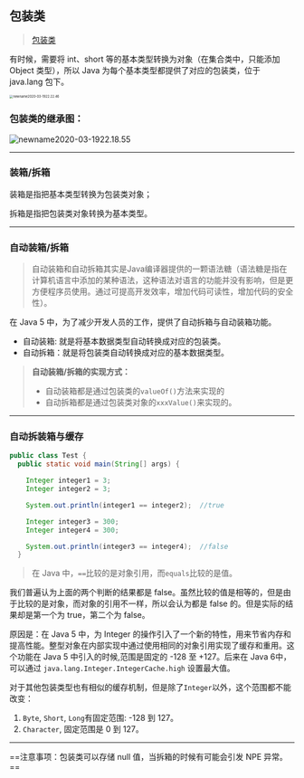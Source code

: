 ## 包装类

> [包装类](https://github.com/hollischuang/toBeTopJavaer/blob/master/basics/java-basic/boxing-unboxing.md)

有时候，需要将 int、short 等的基本类型转换为对象（在集合类中，只能添加 Object 类型），所以 Java 为每个基本类型都提供了对应的包装类，位于 java.lang 包下。

<img src="https://tva1.sinaimg.cn/large/00831rSTly1gczlpv2zbkj30yy0g8tdm.jpg" alt="newname2020-03-1922.22.46" style="zoom:40%;" />

### 包装类的继承图：

![newname2020-03-1922.18.55](https://tva1.sinaimg.cn/large/00831rSTly1gczllw9c8fj319q0k2q8d.jpg)

----

### 装箱/拆箱

装箱是指把基本类型转换为包装类对象；

拆箱是指把包装类对象转换为基本类型。

----

### 自动装箱/拆箱

> 自动装箱和自动拆箱其实是Java编译器提供的一颗语法糖（语法糖是指在计算机语言中添加的某种语法，这种语法对语言的功能并没有影响，但是更方便程序员使用。通过可提高开发效率，增加代码可读性，增加代码的安全性）。

在 Java 5 中，为了减少开发人员的工作，提供了自动拆箱与自动装箱功能。

- 自动装箱: 就是将基本数据类型自动转换成对应的包装类。
- 自动拆箱：就是将包装类自动转换成对应的基本数据类型。

> **自动装箱/拆箱的实现方式：**
>
> - 自动装箱都是通过包装类的`valueOf()`方法来实现的
> - 自动拆箱都是通过包装类对象的`xxxValue()`来实现的。

----

### 自动拆装箱与缓存

```java
public class Test {
  public static void main(String[] args) {

    Integer integer1 = 3;
    Integer integer2 = 3;

    System.out.println(integer1 == integer2);  //true

    Integer integer3 = 300;
    Integer integer4 = 300;

    System.out.println(integer3 == integer4);  //false
  }
```

> 在 Java 中，`==`比较的是对象引用，而`equals`比较的是值。 

我们普遍认为上面的两个判断的结果都是 false。虽然比较的值是相等的，但是由于比较的是对象，而对象的引用不一样，所以会认为都是 false 的。但是实际的结果却是第一个为 true，第二个为 false。

原因是：在 Java 5 中，为 Integer 的操作引入了一个新的特性，用来节省内存和提高性能。整型对象在内部实现中通过使用相同的对象引用实现了缓存和重用。这个功能在 Java 5 中引入的时候,范围是固定的 -128 至 +127。后来在 Java 6中，可以通过 `java.lang.Integer.IntegerCache.high` 设置最大值。

对于其他包装类型也有相似的缓存机制，但是除了`Integer`以外，这个范围都不能改变：

1. `Byte`, `Short`, `Long`有固定范围: -128 到 127。
2. `Character`, 固定范围是 0 到 127。

----

==注意事项：包装类可以存储 null 值，当拆箱的时候有可能会引发 NPE 异常。==

